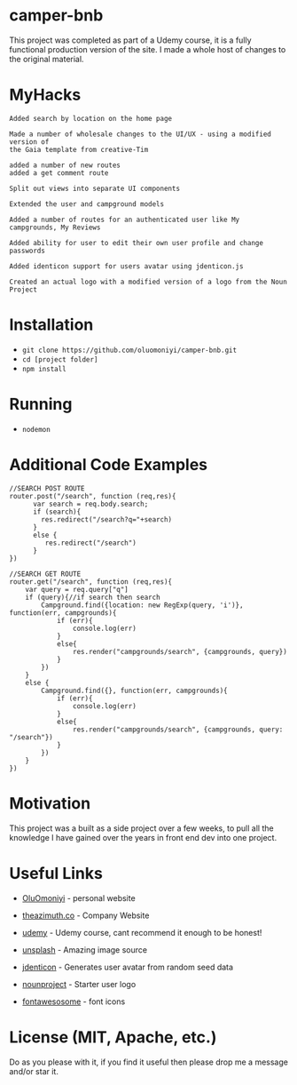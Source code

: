# camper-bnb

This project was completed as part of a Udemy course, it is a fully functional production version of the site. I made a whole host of changes to the original material.

# MyHacks

```
Added search by location on the home page

Made a number of wholesale changes to the UI/UX - using a modified version of 
the Gaia template from creative-Tim

added a number of new routes
added a get comment route

Split out views into separate UI components

Extended the user and campground models

Added a number of routes for an authenticated user like My campgrounds, My Reviews

Added ability for user to edit their own user profile and change passwords

Added identicon support for users avatar using jdenticon.js

Created an actual logo with a modified version of a logo from the Noun Project

```
# Installation

- `git clone https://github.com/oluomoniyi/camper-bnb.git`
- `cd [project folder]`
- `npm install`

# Running

- `nodemon`

# Additional Code Examples

```
//SEARCH POST ROUTE
router.post("/search", function (req,res){ 
      var search = req.body.search;
	  if (search){
		res.redirect("/search?q="+search)
	  }
	  else {
	     res.redirect("/search")
	  }
})

//SEARCH GET ROUTE
router.get("/search", function (req,res){
	var query = req.query["q"]
	if (query){//if search then search
        Campground.find({location: new RegExp(query, 'i')}, function(err, campgrounds){
            if (err){
                console.log(err)
            }
            else{
                res.render("campgrounds/search", {campgrounds, query})
            }
        })
    }
    else {
        Campground.find({}, function(err, campgrounds){
            if (err){
                console.log(err)
            }
            else{
                res.render("campgrounds/search", {campgrounds, query: "/search"})
            }
        })
    }
})
```

# Motivation

This project was a built as a side project over a few weeks, to pull all the knowledge I have gained over the years in front end dev into one project.

# Useful Links

* [OluOmoniyi](http://www.oluomoniyi.com) - personal website
* [theazimuth.co](http://www.theazimuth.co) - Company Website

* [udemy](https://www.udemy.com/the-web-developer-bootcamp/) - Udemy course, cant recommend it enough to be honest!
* [unsplash](http://www.unsplash.com) - Amazing image source
* [jdenticon](http://www.jdenticon.com) - Generates user avatar from random seed data
* [nounproject](http://www.nounproject.com) - Starter user logo
* [fontawesosome](http://www.fontawesosome.com) - font icons

# License (MIT, Apache, etc.)

Do as you please with it, if you find it useful then please drop me a message and/or star it.
